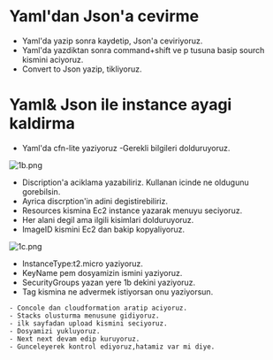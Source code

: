 # Yaml'dan Json'a cevirme
- Yaml'da yazip sonra kaydetip, Json'a ceviriyoruz.
- Yaml'da yazdiktan sonra command+shift ve p tusuna basip sourch kismini aciyoruz.
- Convert to Json yazip, tikliyoruz.


# Yaml& Json ile instance ayagi kaldirma
- Yaml'da cfn-lite yaziyoruz
-Gerekli bilgileri dolduruyoruz.

![1b.png](./Images/1b.png)

- Discription'a aciklama yazabiliriz. Kullanan icinde ne oldugunu gorebilsin.
- Ayrica discrption'in adini degistirebiliriz.
- Resources kismina Ec2 instance yazarak menuyu seciyoruz.
- Her alani degil ama ilgili kisimlari dolduruyoruz.
- ImageID kismini Ec2 dan bakip kopyaliyoruz.

![1c.png](./Images/1c.png)

- InstanceType:t2.micro yaziyoruz.
- KeyName pem dosyamizin ismini yaziyoruz.
- SecurityGroups yazan yere 1b dekini yaziyoruz.
- Tag kismina ne advermek istiyorsan onu yaziyorsun.

```
- Concole dan cloudformation aratip aciyoruz.
- Stacks olusturma menusune gidiyoruz.
- ilk sayfadan upload kismini seciyoruz.
- Dosyamizi yukluyoruz.
- Next next devam edip kuruyoruz.
- Gunceleyerek kontrol ediyoruz,hatamiz var mi diye.
```